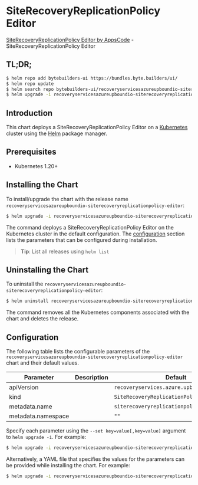 # SiteRecoveryReplicationPolicy Editor

[SiteRecoveryReplicationPolicy Editor by AppsCode](https://byte.builders) - SiteRecoveryReplicationPolicy Editor

## TL;DR;

```bash
$ helm repo add bytebuilders-ui https://bundles.byte.builders/ui/
$ helm repo update
$ helm search repo bytebuilders-ui/recoveryservicesazureupboundio-siterecoveryreplicationpolicy-editor --version=v0.4.18
$ helm upgrade -i recoveryservicesazureupboundio-siterecoveryreplicationpolicy-editor bytebuilders-ui/recoveryservicesazureupboundio-siterecoveryreplicationpolicy-editor -n default --create-namespace --version=v0.4.18
```

## Introduction

This chart deploys a SiteRecoveryReplicationPolicy Editor on a [Kubernetes](http://kubernetes.io) cluster using the [Helm](https://helm.sh) package manager.

## Prerequisites

- Kubernetes 1.20+

## Installing the Chart

To install/upgrade the chart with the release name `recoveryservicesazureupboundio-siterecoveryreplicationpolicy-editor`:

```bash
$ helm upgrade -i recoveryservicesazureupboundio-siterecoveryreplicationpolicy-editor bytebuilders-ui/recoveryservicesazureupboundio-siterecoveryreplicationpolicy-editor -n default --create-namespace --version=v0.4.18
```

The command deploys a SiteRecoveryReplicationPolicy Editor on the Kubernetes cluster in the default configuration. The [configuration](#configuration) section lists the parameters that can be configured during installation.

> **Tip**: List all releases using `helm list`

## Uninstalling the Chart

To uninstall the `recoveryservicesazureupboundio-siterecoveryreplicationpolicy-editor`:

```bash
$ helm uninstall recoveryservicesazureupboundio-siterecoveryreplicationpolicy-editor -n default
```

The command removes all the Kubernetes components associated with the chart and deletes the release.

## Configuration

The following table lists the configurable parameters of the `recoveryservicesazureupboundio-siterecoveryreplicationpolicy-editor` chart and their default values.

|     Parameter      | Description |                        Default                         |
|--------------------|-------------|--------------------------------------------------------|
| apiVersion         |             | <code>recoveryservices.azure.upbound.io/v1beta1</code> |
| kind               |             | <code>SiteRecoveryReplicationPolicy</code>             |
| metadata.name      |             | <code>siterecoveryreplicationpolicy</code>             |
| metadata.namespace |             | <code>""</code>                                        |


Specify each parameter using the `--set key=value[,key=value]` argument to `helm upgrade -i`. For example:

```bash
$ helm upgrade -i recoveryservicesazureupboundio-siterecoveryreplicationpolicy-editor bytebuilders-ui/recoveryservicesazureupboundio-siterecoveryreplicationpolicy-editor -n default --create-namespace --version=v0.4.18 --set apiVersion=recoveryservices.azure.upbound.io/v1beta1
```

Alternatively, a YAML file that specifies the values for the parameters can be provided while
installing the chart. For example:

```bash
$ helm upgrade -i recoveryservicesazureupboundio-siterecoveryreplicationpolicy-editor bytebuilders-ui/recoveryservicesazureupboundio-siterecoveryreplicationpolicy-editor -n default --create-namespace --version=v0.4.18 --values values.yaml
```
